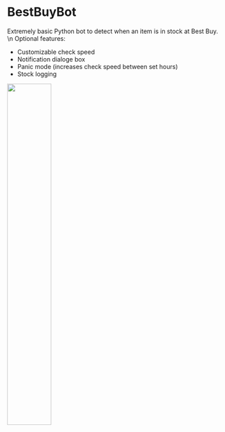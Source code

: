# BestBuyBot
Extremely basic Python bot to detect when an item is in stock at Best Buy. \n
Optional features:
 - Customizable check speed
 - Notification dialoge box
 - Panic mode (increases check speed between set hours)
 - Stock logging

<img src="https://i.imgur.com/OMMVz91.gif" width="45%"></img>

